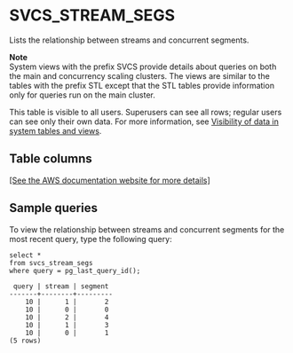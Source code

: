 # SVCS\_STREAM\_SEGS<a name="r_SVCS_STREAM_SEGS"></a>

Lists the relationship between streams and concurrent segments\.

**Note**  
System views with the prefix SVCS provide details about queries on both the main and concurrency scaling clusters\. The views are similar to the tables with the prefix STL except that the STL tables provide information only for queries run on the main cluster\.

This table is visible to all users\. Superusers can see all rows; regular users can see only their own data\. For more information, see [Visibility of data in system tables and views](c_visibility-of-data.md)\.

## Table columns<a name="r_SVCS_STREAM_SEGS-table-columns"></a>

[\[See the AWS documentation website for more details\]](http://docs.aws.amazon.com/redshift/latest/dg/r_SVCS_STREAM_SEGS.html)

## Sample queries<a name="r_SVCS_STREAM_SEGS-sample-queries"></a>

To view the relationship between streams and concurrent segments for the most recent query, type the following query: 

```
select *
from svcs_stream_segs
where query = pg_last_query_id();

 query | stream | segment
-------+--------+---------
    10 |      1 |       2
    10 |      0 |       0
    10 |      2 |       4
    10 |      1 |       3
    10 |      0 |       1
(5 rows)
```